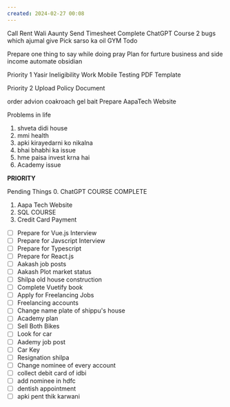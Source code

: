 ```yaml
---
created: 2024-02-27 00:08
---
```



Call Rent Wali Aaunty
Send Timesheet
Complete ChatGPT Course
2 bugs which ajumal give
Pick sarso ka oil
GYM Todo

Prepare one thing to say while doing pray
Plan for furture business and side income
automate obsidian

Priority 1
Yasir Ineligibility Work
Mobile Testing
PDF Template

Priority 2
Upload Policy Document





order advion coakroach gel bait
Prepare AapaTech Website

Problems in life
1. shveta didi house
2. mmi health
3. apki kirayedarni ko nikalna
4. bhai bhabhi ka issue
5. hme paisa invest krna hai
6. Academy issue




**PRIORITY**

Pending Things
0. ChatGPT COURSE COMPLETE
1. Aapa Tech Website
2. SQL COURSE
3. Credit Card Payment

- [ ] Prepare for Vue.js Interview
- [ ] Prepare for Javscript Interview
- [ ] Prepare for Typescript
- [ ] Prepare for React.js
- [ ] Aakash job posts
- [ ] Aakash Plot market status
- [ ] Shilpa old house construction
- [ ] Complete Vuetify book
- [ ] Apply for Freelancing Jobs
- [ ] Freelancing accounts
- [ ] Change name plate of shippu's house
- [ ] Academy plan
- [ ] Sell Both Bikes
- [ ] Look for car
- [ ] Aademy job post
- [ ] Car Key
- [ ] Resignation shilpa
- [ ] Change nominee of every account
- [ ] collect debit card of idbi
- [ ] add nominee in hdfc
- [ ] dentish appointment
- [ ] apki pent thik karwani
